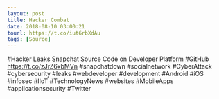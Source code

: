 ```yaml
---
layout: post
title: Hacker Combat
date: 2018-08-10 03:00:21
tourl: https://t.co/iut6rbXdAu
tags: [Source]
---
```

#Hacker Leaks Snapchat Source Code on Developer Platform #GitHub https://t.co/zJrZ6xbMVn
#snapchatdown #socialnetwork #CyberAttack #cybersecurity #leaks #webdeveloper #development #Android #iOS #infosec #IIoT #TechnologyNews #websites #MobileApps #applicationsecurity #Twitter